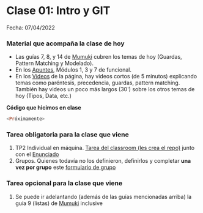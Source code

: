 # Clase 01: Intro y GIT

Fecha: 07/04/2022

### Material que acompaña la clase de hoy

* Las guías 7, 8, y 14 de [Mumuki](https://mumuki.io/pdep-utn/chapters/435-programacion-funcional) cubren los temas de hoy (Guardas, Pattern Matching y Modelado). 
* En los [Apuntes](https://www.pdep.com.ar/material/apuntes), Módulos 1, 3 y 7 de funcional.
* En los [Videos](https://www.pdep.com.ar/material/videos) de la página, hay videos cortos (de 5 minutos) explicando temas como paréntesis, precedencia, guardas, pattern matching. También hay videos un poco más largos (30') sobre los otros temas de hoy (Tipos, Data, etc.)


**Código que hicimos en clase**
```hs
<Próximamente>
```

### Tarea obligatoria para la clase que viene

1. TP2 Individual en máquina. [Tarea del classroom (les crea el repo)](https://classroom.github.com/a/P5U3KxdV) junto con el [Enunciado](https://docs.google.com/document/d/1tn_emo5lNXzN6tBQovMKGc-eZObF0jQpqenG051tFiA/edit?usp=sharing)
2. Grupos. Quienes todavía no los definieron, definirlos y completar **una vez por grupo** este [formulario de grupo](https://docs.google.com/forms/d/e/1FAIpQLSdnqJcAOK4u0zsHg51-d7a8qxwUSuzBPFDD-F0Z_y3jZtJfIA/viewform)

### Tarea opcional para la clase que viene
1. Se puede ir adelantando (además de las guías mencionadas arriba) la guía 9 (listas) de [Mumuki](https://mumuki.io/pdep-utn/chapters/435-programacion-funcional) inclusive
